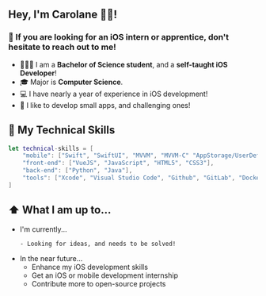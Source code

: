 ## Hey, I'm Carolane 👋🏻!

### 🔔 If you are looking for an iOS intern or apprentice, don't hesitate to reach out to me!

* 👩🏼‍💻 I am a **Bachelor of Science student**, and a **self-taught iOS Developer**!
* 🎓 Major is **Computer Science**.
* 💻 I have nearly a year of experience in iOS development!
* 📱 I like to develop small apps, and challenging ones!

## 🧰 My Technical Skills
```swift
let technical-skills = [
    "mobile": ["Swift", "SwiftUI", "MVVM", "MVVM-C" "AppStorage/UserDefaults"],
    "front-end": ["VueJS", "JavaScript", "HTML5", "CSS3"],
    "back-end": ["Python", "Java"],
    "tools": ["Xcode", "Visual Studio Code", "Github", "GitLab", "Docker", "CreateML",
]
```

## ⬆️ What I am up to...
* I'm currently...
  ```
  - Looking for ideas, and needs to be solved!
  ```
* In the near future...
  - Enhance my iOS development skills
  - Get an iOS or mobile development internship
  - Contribute more to open-source projects

